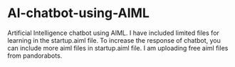 # AI-chatbot-using-AIML
Artificial Intelligence chatbot using AIML.
I have included limited files for learning in the startup.aiml file.
To increase the response of chatbot, you can include more aiml files in startup.aiml file.
I am uploading free aiml files from pandorabots.
